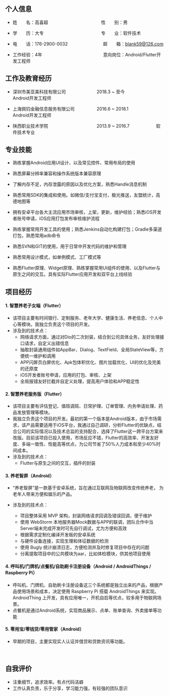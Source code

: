 

## 个人信息 

* 姓　　名：高喜超　　　　　　　　　　　　性　　别：男 

* 学　　历：大专　　　　　　　　　　　　　专　　业：软件技术

* 电　　话：176-2900-0032　　　　　　　　邮　　箱：blank59@126.com

* 工作经验：4年　　　　　　　　　　&nbsp;&nbsp;&nbsp;&nbsp;&nbsp;&nbsp;&nbsp;&nbsp;&nbsp;&nbsp;　意向岗位：Android/Flutter开发工程师


## 工作及教育经历

*  深圳市美亚美科技有限公司　　　　　　　2018.3 ~  至今　　　　　　Android开发工程师

*  上海佩钧金融信息服务有限公司　　　　　2016.6 ~ 2018.1　　　　　 Android开发工程师

*  陕西职业技术学院　　　　　　　　　　　2013.9 ~ 2016.7　　　　　　软件技术专业


## 专业技能

* 熟练掌握Android应用UI设计、以及常见控件、常用布局的使用

* 熟悉屏幕分辨率兼容和操作系统版本兼容原理

* 了解内存不足，内存泄露的原因以及优化方案，熟悉Handle消息机制

* 熟悉常用SDK的集成和使用。如微信/支付宝支付，极光推送，友盟统计，高德地图等

* 拥有安卓平台各大主流应用市场审核，上架，更新，维护经验；熟悉iOS开发者账号申请，iOS应用打包发布审核维护流程

* 熟练掌握常用开发工具的使用；熟悉Jenkins自动化构建打包；Gradle多渠道打包，熟悉常用adb命令

* 熟悉SVN和GIT的使用，用于日常中开发代码的维护和管理

* 熟悉常用设计模式，如单例模式、工厂模式等

* 熟悉Flutter原理、Widget原理、熟练掌握常用UI组件的使用、以及Flutter与原生之间的交互。具有实际Flutter应用开发和双平台上线经验


## 项目经历

#### 1. 智慧养老子女端（Flutter）

* 该项目主要有时间银行、定制服务、老年大学、健康生活、养老信息、个人中心等模块。我独立负责这个项目的开发。
* 涉及到的技术点：
   - 网络请求方面，通过对Dio的二次封装，结合到公司具体业务，友好处理接口请求，自定义出错信息
   - 抽取封装通用组件如AppBar、Dialog、TextField、全局StateView等，方便统一维护和调用
   - APP闪屏页白屏优化、Apk包体积优化、图片加载优化、UI的优化及完美的还原度
   - iOS开发者账号申请，应用的打包、审核、上架
   - 全局报错友好拦截并自定义处理，提高用户体验和APP稳定性

#### 2. 智慧养老服务版（Flutter）

- 该项目主要有评估登记、值班调班、日常护理、订单管理、内务申请处理、药品发放管理等模块。
- 我独立负责这个项目的开发。最初的第一个版本是Android版本，由于市场需求，该产品需要适用于iOS平台，我通过自己调研，分析Flutter的优缺点，结合公司的实际情况以及技术总监的支持配合，选择了Flutter这一跨平台方案来改版。目前该项目已投入使用，市场反应不错，Flutter的高效率、开发友好度、多端一致性、性能高等优点，为公司节省了50%人力成本和至少40%时间成本。
- 涉及到的技术点：
  - Flutter与原生之间的交互，插件的封装

#### 3. 养老智屏（Android）

- “养老智屏”是一款基于安卓系统，旨在通过互联网及物联网改变传统养老， 为老年人带来方便和娱乐的产品。

- 涉及到的技术点：

  - 项目整体采用 MVP 架构，封装网络请求回调及错误回调，便于维护
  - 使用 WebStorm 本地服务器Mock数据与APP的联调，团队合作中当Server端未完成开发时可先自行调试，尤为方便和高效
  - 根据需求定制化编译开发板的安卓系统
  - 与硬件设备连接，实现生理和体征数据的检测
  - 使用 Bugly 统计崩溃日志，方便检测并及时修复项目中存在的问题
  - 分离提取项目中的公共模块为aar，比如体检模块，供其他项目使用

#### 4. 呼叫机/门牌机/点餐机/自助刷卡注册设备（Android / AndroidThings / Raspberry Pi）
* 呼叫机、门牌机、自助刷卡注册设备这三个系统都是独立出来的产品，根据产品使用场景和成本，决定使用 Raspberry Pi 搭载 AndroidThings 来实现。AndroidThing 上开发，具有应用唯一，开机自启等优点，较多用于物联网场景。
* 点餐机是通过Android系统，实现商品展示、点单、账单查询、外卖接单等功能

#### 5. 零用宝/零钱贷/零用管家（Android）

- 早期的项目，主要实现实人认证并借贷和贷款资讯等功能。

  ​

## 自我评价 
* 注重细节，追求效率。有点代码洁癖
* 工作认真负责，乐于分享，学习能力强，有较强的团队意识
